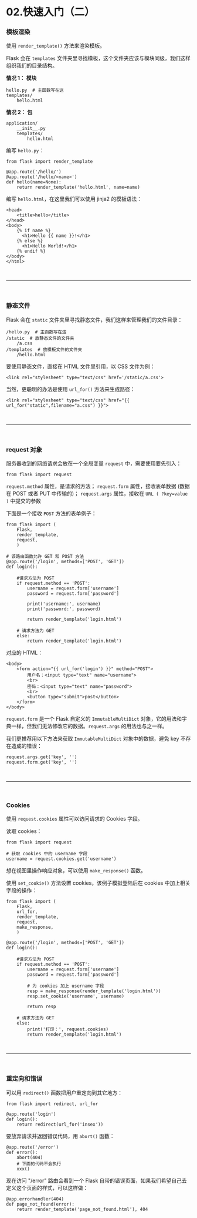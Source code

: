 # 02.快速入门（二）

### 模板渲染

使用 ```render_template()``` 方法来渲染模板。

Flask 会在 ```templates``` 文件夹里寻找模板，这个文件夹应该与模块同级，我们这样组织我们的目录结构。

**情况 1： 模块**
```
hello.py  # 主函数写在这
templates/
    hello.html
```

**情况 2： 包**
```
application/
    __init__.py
    templates/
        hello.html
```

编写 ```hello.py```：
```
from flask import render_template

@app.route('/hello/')
@app.route('/hello/<name>')
def hello(name=None):
    return render_template('hello.html', name=name)
```

编写 ```hello.html```，在这里我们可以使用 jinja2 的模板语法：
```
<head>
    <title>hello</title>
</head>
<body>
    {% if name %}
      <h1>Hello {{ name }}!</h1>
    {% else %}
      <h1>Hello World!</h1>
    {% endif %}
</body>
</html>
```


<br>
<hr>
<br>


### 静态文件

Flask 会在 ```static``` 文件夹里寻找静态文件，我们这样来管理我们的文件目录：
```
/hello.py  # 主函数写在这
/static  # 放静态文件的文件夹
    /a.css
/templates  # 放模板文件的文件夹
    /hello.html
```

要使用静态文件，直接在 HTML 文件里引用，以 CSS 文件为例：
```
<link rel="stylesheet" type="text/css" href='/static/a.css'>
```

当然，更聪明的办法是使用 ```url_for()``` 方法来生成路径：
```
<link rel="stylesheet" type="text/css" href="{{ url_for("static",filename="a.css") }}">
```

<br>
<hr>
<br>


### request 对象

服务器收到的网络请求会放在一个全局变量 ```request``` 中，需要使用要先引入：
```
from flask import request
```

```request.method``` 属性，是请求的方法；
```request.form``` 属性，接收表单数据 (数据在 POST 或者 PUT 中传输的)；
```request.args```  属性，接收在 ```URL ( ?key=value )``` 中提交的参数 

下面是一个接收 ``POST`` 方法的表单例子：
```
from flask import (
    Flask, 
    render_template,
    request,
    )

# 该路由函数允许 GET 和 POST 方法
@app.route('/login', methods=['POST', 'GET'])
def login():

    #请求方法为 POST
    if request.method == 'POST':
        username = request.form['username']
        password = request.form['password']

        print('username:', username)
        print('password:', password)
    
        return render_template('login.html')

    # 请求方法为 GET
    else:
        return render_template('login.html')
```

对应的 HTML：
```
<body>
	<form action="{{ url_for('login') }}" method="POST">
		用户名：<input type="text" name="username">
		<br>
		密码：<input type="text" name="password">
		<br>
		<button type="submit">post</button>
	</form>
</body>
```

```request.form``` 是一个 Flask 自定义的 ```ImmutableMultiDict``` 对象，它的用法和字典一样，但我们无法修改它的数据。```request.args``` 的用法也与之一样。

我们更推荐用以下方法来获取 ```ImmutableMultiDict``` 对象中的数据，避免 key 不存在造成的错误：
```
request.args.get('key', '')
request.form.get('key', '')
```


<br>
<hr>
<br>


### Cookies

使用 ```request.cookies``` 属性可以访问请求的 Cookies 字段。

读取 cookies：
```
from flask import request

# 获取 cookies 中的 username 字段
username = request.cookies.get('username')
```

想在视图里操作响应对象，可以使用 ```make_response()``` 函数。

使用 ```set_cookie()``` 方法设置 cookies，该例子模拟登陆后在 cookies 中加上相关字段的操作：
```
from flask import (
    Flask, 
    url_for, 
    render_template,
    request,
    make_response,
    )

@app.route('/login', methods=['POST', 'GET'])
def login():

    #请求方法为 POST
    if request.method == 'POST':
        username = request.form['username']
        password = request.form['password']

        # 为 cookies 加上 username 字段
        resp = make_response(render_template('login.html'))
        resp.set_cookie('username', username)

        return resp

    # 请求方法为 GET
    else:
        print('打印：', request.cookies)
        return render_template('login.html')
```


<br>
<hr>
<br>


### 重定向和错误

可以用 ```redirect()``` 函数把用户重定向到其它地方：
```
from flask import redirect, url_for

@app.route('login')
def login():
    return redirect(url_for('insex'))
```

要放弃请求并返回错误代码，用 ```abort()``` 函数：
```
@app.route('/error')
def error():
    abort(404)
    # 下面的代码不会执行
    xxx()
```

现在访问 "/error" 路由会看到一个 Flask 自带的错误页面，如果我们希望自己去定义这个页面的样式，可以这样做：
```
@app.errorhandler(404)
def page_not_found(error):
    return render_template('page_not_found.html'), 404
```
